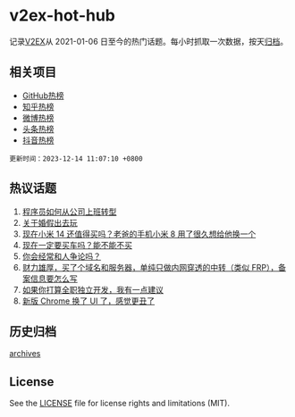 # v2ex-hot-hub

 记录[V2EX](https://www.v2ex.com/)从 2021-01-06 日至今的热门话题。每小时抓取一次数据，按天[归档](archives)。
 
 ## 相关项目

- [GitHub热榜](https://github.com/snaildev/github-hot-hub)
- [知乎热榜](https://github.com/snaildev/zhihu-hot-hub)
- [微博热榜](https://github.com/snaildev/weibo-hot-hub)
- [头条热榜](https://github.com/snaildev/toutiao-hot-hub)
- [抖音热榜](https://github.com/snaildev/douyin-hot-hub)


 `更新时间：2023-12-14 11:07:10 +0800`

## 热议话题

1. [程序员如何从公司上班转型](https://www.v2ex.com/t/1000000)
1. [关于婚假出去玩](https://www.v2ex.com/t/1000028)
1. [现在小米 14 还值得买吗？老爸的手机小米 8 用了很久想给他换一个](https://www.v2ex.com/t/999969)
1. [现在一定要买车吗？能不能不买](https://www.v2ex.com/t/1000085)
1. [你会经常和人争论吗？](https://www.v2ex.com/t/999966)
1. [财力雄厚，买了个域名和服务器，单纯只做内网穿透的中转（类似 FRP），备案信息要怎么写](https://www.v2ex.com/t/1000054)
1. [如果你打算全职独立开发，我有一点建议](https://www.v2ex.com/t/1000129)
1. [新版 Chrome 换了 UI 了，感觉更丑了](https://www.v2ex.com/t/1000131)

## 历史归档

[archives](archives)

## License

See the [LICENSE](LICENSE) file for license rights and limitations (MIT).
